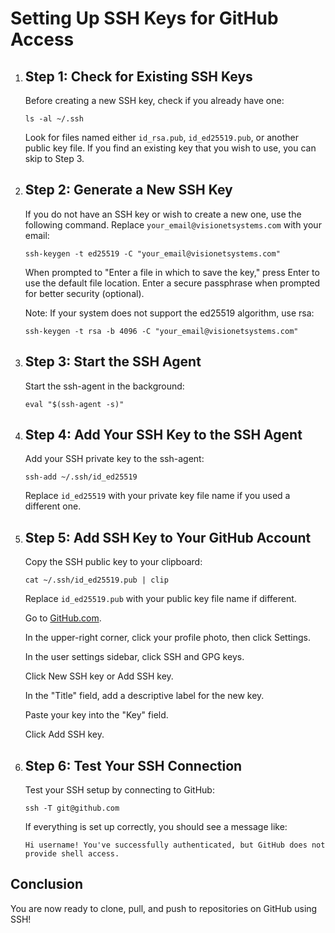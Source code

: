 <h1>Setting Up SSH Keys for GitHub Access</h1>
<ol>
  <li>
    <h2>Step 1: Check for Existing SSH Keys</h2>
    <p>Before creating a new SSH key, check if you already have one:</p>
    <pre><code>ls -al ~/.ssh</code></pre>
    <p>Look for files named either <code>id_rsa.pub</code>, <code>id_ed25519.pub</code>, or another public key file. If you find an existing key that you wish to use, you can skip to Step 3.</p>
  </li>
  <li>
    <h2>Step 2: Generate a New SSH Key</h2>
    <p>If you do not have an SSH key or wish to create a new one, use the following command. Replace <code>your_email@visionetsystems.com</code> with your email:</p>
    <pre><code>ssh-keygen -t ed25519 -C "your_email@visionetsystems.com"</code></pre>
    <p>When prompted to "Enter a file in which to save the key," press Enter to use the default file location. Enter a secure passphrase when prompted for better security (optional).</p>
    <p>Note: If your system does not support the ed25519 algorithm, use rsa:</p>
    <pre><code>ssh-keygen -t rsa -b 4096 -C "your_email@visionetsystems.com"</code></pre>
  </li>
  <li>
    <h2>Step 3: Start the SSH Agent</h2>
    <p>Start the ssh-agent in the background:</p>
    <pre><code>eval "$(ssh-agent -s)"</code></pre>
  </li>
  <li>
    <h2>Step 4: Add Your SSH Key to the SSH Agent</h2>
    <p>Add your SSH private key to the ssh-agent:</p>
    <pre><code>ssh-add ~/.ssh/id_ed25519</code></pre>
    <p>Replace <code>id_ed25519</code> with your private key file name if you used a different one.</p>
  </li>
  <li>
    <h2>Step 5: Add SSH Key to Your GitHub Account</h2>
    <p>Copy the SSH public key to your clipboard:</p>
    <pre><code>cat ~/.ssh/id_ed25519.pub | clip</code></pre>
    <p>Replace <code>id_ed25519.pub</code> with your public key file name if different.</p>
    <p>Go to <a href="https://github.com">GitHub.com</a>.</p>
    <p>In the upper-right corner, click your profile photo, then click Settings.</p>
    <p>In the user settings sidebar, click SSH and GPG keys.</p>
    <p>Click New SSH key or Add SSH key.</p>
    <p>In the "Title" field, add a descriptive label for the new key.</p>
    <p>Paste your key into the "Key" field.</p>
    <p>Click Add SSH key.</p>
  </li>
  <li>
    <h2>Step 6: Test Your SSH Connection</h2>
    <p>Test your SSH setup by connecting to GitHub:</p>
    <pre><code>ssh -T git@github.com</code></pre>
    <p>If everything is set up correctly, you should see a message like:</p>
    <pre><code>Hi username! You've successfully authenticated, but GitHub does not provide shell access.</code></pre>
  </li>
</ol>
<h2>Conclusion</h2>
<p>You are now ready to clone, pull, and push to repositories on GitHub using SSH!</p>
